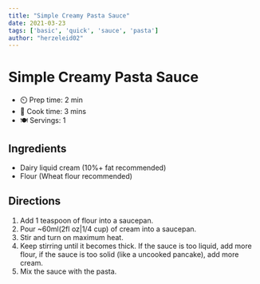 ```yaml
---
title: "Simple Creamy Pasta Sauce"
date: 2021-03-23
tags: ['basic', 'quick', 'sauce', 'pasta']
author: "herzeleid02"
---
```


# Simple Creamy Pasta Sauce

- ⏲️  Prep time: 2 min
- 🍳  Cook time: 3 mins
- 🍽️  Servings: 1

## Ingredients

- Dairy liquid cream (10%+ fat recommended)
- Flour (Wheat flour recommended)

## Directions

 1. Add 1 teaspoon of flour into a saucepan.
 2. Pour ~60ml(2fl oz|1/4 cup) of cream into a saucepan.
 3. Stir and turn on maximum heat.
 4. Keep stirring until it becomes thick.
 If the sauce is too liquid, add more flour, if the sauce is too solid (like a uncooked pancake), add more cream.
 5. Mix the sauce with the pasta.
